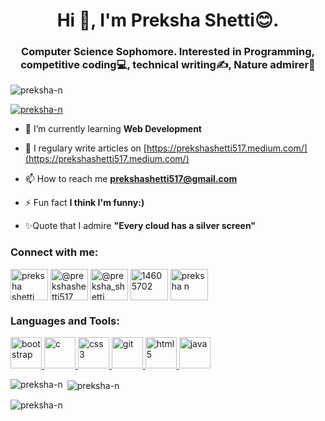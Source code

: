 <h1 align="center">Hi 👋, I'm Preksha Shetti😊.</h1>
<h3 align="center">Computer Science Sophomore. Interested in Programming, competitive coding💻, technical writing✍, Nature admirer🌱</h3>

<p align="left"> <img src="https://komarev.com/ghpvc/?username=preksha-n&label=Profile%20views&color=0e75b6&style=flat" alt="preksha-n" /> </p>

<p align="left"> <a href="https://github.com/ryo-ma/github-profile-trophy"><img src="https://github-profile-trophy.vercel.app/?username=preksha-n" alt="preksha-n" /></a> </p>

- 🌱 I’m currently learning **Web Development**

- 📝 I regulary write articles on [https://prekshashetti517.medium.com/](https://prekshashetti517.medium.com/)

- 📫 How to reach me **prekshashetti517@gmail.com**

- ⚡ Fun fact **I think I'm funny:)**

- ✨Quote that I admire **"Every cloud has a silver screen"**

<h3 align="left">Connect with me:</h3>
<p align="left">
 <a href="https://www.linkedin.com/in/prekshashetti8/" target="_blank"><img align="center" src="https://cdn.jsdelivr.net/npm/simple-icons@3.0.1/icons/linkedin.svg" alt="preksha shetti" height="50" width="60" /></a>
<a href="https://medium.com/@prekshashetti517" target="_blank"><img align="center" src="https://cdn.jsdelivr.net/npm/simple-icons@3.0.1/icons/medium.svg" alt="@prekshashetti517" height="50" width="60" /></a>
<a href="https://twitter.com/@preksha_shetti" target="_blank"><img align="center" src="https://cdn.jsdelivr.net/npm/simple-icons@3.0.1/icons/twitter.svg" alt="@preksha_shetti" height="50" width="60" /></a>
<a href="https://stackoverflow.com/users/14605702" target="_blank"><img align="center" src="https://cdn.jsdelivr.net/npm/simple-icons@3.0.1/icons/stackoverflow.svg" alt="14605702" height="50" width="60" /></a>
<a href="https://www.facebook.com/preksha.shetti/" target="_blank"><img align="center" src="https://cdn.jsdelivr.net/npm/simple-icons@3.0.1/icons/facebook.svg" alt="preksha n" height="50" width="60" /></a>

</p>

<h3 align="left">Languages and Tools:</h3>
<p align="left"> <a href="https://getbootstrap.com" target="_blank"> <img src="https://devicons.github.io/devicon/devicon.git/icons/bootstrap/bootstrap-plain.svg" alt="bootstrap" width="50" height="50"/> </a> <a href="https://www.cprogramming.com/" target="_blank"> <img src="https://devicons.github.io/devicon/devicon.git/icons/c/c-original.svg" alt="c" width="50" height="50"/> </a> <a href="https://www.w3schools.com/css/" target="_blank"> <img src="https://devicons.github.io/devicon/devicon.git/icons/css3/css3-original-wordmark.svg" alt="css3" width="50" height="50"/> </a> <a href="https://git-scm.com/" target="_blank"> <img src="https://www.vectorlogo.zone/logos/git-scm/git-scm-icon.svg" alt="git" width="50" height="50"/> </a> <a href="https://www.w3.org/html/" target="_blank"> <img src="https://devicons.github.io/devicon/devicon.git/icons/html5/html5-original-wordmark.svg" alt="html5" width="50" height="50"/> </a> <a href="https://www.java.com" target="_blank"> <img src="https://devicons.github.io/devicon/devicon.git/icons/java/java-original-wordmark.svg" alt="java" width="50" height="50"/> </a> </p>

<p><img align="left" src="https://github-readme-stats.vercel.app/api/top-langs?username=preksha-n&show_icons=true&locale=en&layout=compact" alt="preksha-n" /></p>

<p>&nbsp;<img align="center" src="https://github-readme-stats.vercel.app/api?username=preksha-n&show_icons=true&locale=en" alt="preksha-n" /></p>

<p><img align="center" src="https://github-readme-streak-stats.herokuapp.com/?user=preksha-n&" alt="preksha-n" /></p>
